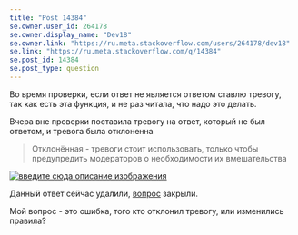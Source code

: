 ```yaml
---
title: "Post 14384"
se.owner.user_id: 264178
se.owner.display_name: "Dev18"
se.owner.link: "https://ru.meta.stackoverflow.com/users/264178/dev18"
se.link: "https://ru.meta.stackoverflow.com/q/14384"
se.post_id: 14384
se.post_type: question
---
```

<p>Во время проверки, если ответ не является ответом ставлю тревогу, так как есть эта функция, и не раз читала, что надо это делать.</p>
<p>Вчера вне проверки поставила тревогу на ответ, который не был ответом, и тревога была отклоненна</p>
<blockquote>
<p>Отклонённая - тревоги стоит использовать, только чтобы предупредить
модераторов о необходимости их вмешательства</p>
</blockquote>
<p><a href="https://i.sstatic.net/bmhvZKpU.png" rel="nofollow noreferrer"><img src="https://i.sstatic.net/bmhvZKpU.png" alt="введите сюда описание изображения" /></a></p>
<p>Данный ответ сейчас удалили, <a href="https://ru.stackoverflow.com/q/1596185/264178">вопрос</a> закрыли.</p>
<p>Мой вопрос - это ошибка, того кто отклонил тревогу, или изменились правила?</p>
